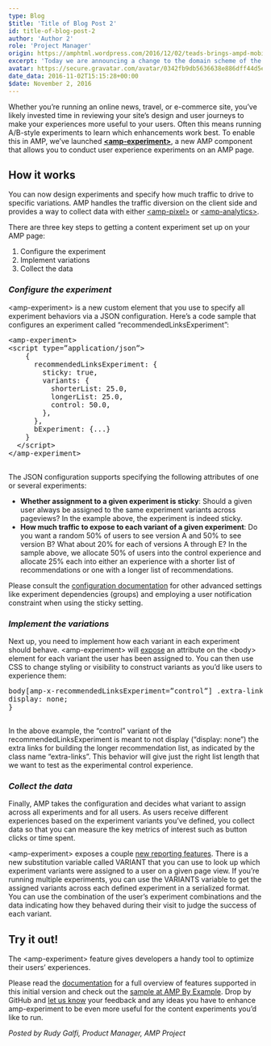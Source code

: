 ```yaml
---
type: Blog
$title: 'Title of Blog Post 2'
id: title-of-blog-post-2
author: 'Author 2'
role: 'Project Manager'
origin: https://amphtml.wordpress.com/2016/12/02/teads-brings-ampd-mobile-video-inventory-to-premium-publishers/amp/
excerpt: 'Today we are announcing a change to the domain scheme of the Google AMP Cache. Beginning soon, the Google AMP Cache will serve each site from its own subdomain of https://cdn.ampproject.org. This change will allow content served from the Google AMP Cache to be protected by the fundamental security model of the web: the HTML5 origin.'
avatar: https://secure.gravatar.com/avatar/0342fb9db5636638e886dff44d5ec94c?d=identicon&r=g
date_data: 2016-11-02T15:15:28+00:00
$date: November 2, 2016
---
```


<div class="amp-wp-article-content">
<p><span class="amp-wp-inline-329fdb7771c10d07df9eb73273c95a60">Whether you’re running an online news, travel, or e-commerce site, you’ve likely invested time in reviewing your site’s design and user journeys to make your experiences more useful to your users. Often this means running A/B-style experiments to learn which enhancements work best.&nbsp;To enable this in AMP, we’ve launched </span><a href="https://github.com/ampproject/amphtml/blob/master/extensions/amp-experiment/amp-experiment.md"><b>&lt;amp-experiment&gt;</b></a><span class="amp-wp-inline-329fdb7771c10d07df9eb73273c95a60">, a new AMP component that allows you to conduct user experience experiments on an AMP page.</span></p>
<h2><span class="amp-wp-inline-329fdb7771c10d07df9eb73273c95a60">How it works</span></h2>
<p><span class="amp-wp-inline-329fdb7771c10d07df9eb73273c95a60">You can now design experiments and specify how much traffic to drive to specific variations. AMP handles the traffic diversion on the client side and provides a way to collect data with either </span><a href="https://www.ampproject.org/docs/reference/amp-pixel.html"><span class="amp-wp-inline-329fdb7771c10d07df9eb73273c95a60">&lt;amp-pixel&gt;</span></a><span class="amp-wp-inline-329fdb7771c10d07df9eb73273c95a60"> or </span><a href="https://www.ampproject.org/docs/reference/extended/amp-analytics.html"><span class="amp-wp-inline-329fdb7771c10d07df9eb73273c95a60">&lt;amp-analytics&gt;</span></a><span class="amp-wp-inline-329fdb7771c10d07df9eb73273c95a60">.</span></p>
<p>There are three key steps to getting a content experiment set up on your AMP page:</p>
<ol><li class="amp-wp-inline-329fdb7771c10d07df9eb73273c95a60"><span class="amp-wp-inline-329fdb7771c10d07df9eb73273c95a60">Configure the experiment</span></li>
<li class="amp-wp-inline-329fdb7771c10d07df9eb73273c95a60"><span class="amp-wp-inline-329fdb7771c10d07df9eb73273c95a60">Implement variations</span></li>
<li class="amp-wp-inline-329fdb7771c10d07df9eb73273c95a60"><span class="amp-wp-inline-329fdb7771c10d07df9eb73273c95a60">Collect the data</span></li>
</ol><h3><i><span class="amp-wp-inline-329fdb7771c10d07df9eb73273c95a60">Configure the experiment</span></i></h3>
<p><span class="amp-wp-inline-329fdb7771c10d07df9eb73273c95a60">&lt;amp-experiment&gt; is a new custom element that you use to specify all experiment behaviors via a JSON configuration. Here’s a code sample that configures an experiment called “recommendedLinksExperiment”:</span></p>
<pre class="brush: plain; title: ; notranslate" title="">
&lt;amp-experiment&gt;
&lt;script type=”application/json”&gt;
&nbsp; &nbsp; {
&nbsp; &nbsp; &nbsp; recommendedLinksExperiment: {
&nbsp; &nbsp; &nbsp; &nbsp; sticky: true, 
&nbsp; &nbsp; &nbsp; &nbsp; variants: {
&nbsp; &nbsp; &nbsp; &nbsp; &nbsp; shorterList: 25.0,
&nbsp; &nbsp; &nbsp; &nbsp; &nbsp; longerList: 25.0,
&nbsp; &nbsp; &nbsp; &nbsp; &nbsp; control: 50.0,
&nbsp; &nbsp; &nbsp; &nbsp; },
&nbsp; &nbsp; &nbsp; },
&nbsp; &nbsp; &nbsp; bExperiment: {...}
&nbsp; &nbsp; }
&nbsp; &lt;/script&gt;
&lt;/amp-experiment&gt;

</pre>
<p><span class="amp-wp-inline-329fdb7771c10d07df9eb73273c95a60">The JSON configuration supports specifying the following attributes of one or several experiments:</span></p>
<ul><li class="amp-wp-inline-329fdb7771c10d07df9eb73273c95a60"><b>Whether assignment to a given experiment is sticky</b><span class="amp-wp-inline-329fdb7771c10d07df9eb73273c95a60">: Should a given user always be assigned to the same experiment variants across pageviews? In the example above, the experiment is indeed sticky.</span></li>
<li class="amp-wp-inline-329fdb7771c10d07df9eb73273c95a60"><b>How much traffic to expose to each variant of a given experiment</b><span class="amp-wp-inline-329fdb7771c10d07df9eb73273c95a60">: Do you want a random 50% of users to see version A and 50% to see version B? What about 20% for each of versions A through E? In the sample above, we allocate 50% of users into the control experience and allocate 25% each into either an experience with a shorter list of recommendations or one with a longer list of recommendations.</span></li>
</ul><p><span class="amp-wp-inline-329fdb7771c10d07df9eb73273c95a60">Please consult the </span><a href="https://www.ampproject.org/docs/reference/extended/amp-experiment.html#configuration"><span class="amp-wp-inline-329fdb7771c10d07df9eb73273c95a60">configuration documentation</span></a><span class="amp-wp-inline-329fdb7771c10d07df9eb73273c95a60"> for other advanced settings like experiment dependencies (groups) and employing a user notification constraint when using the sticky setting.</span></p>
<h3><i><span class="amp-wp-inline-329fdb7771c10d07df9eb73273c95a60">Implement the variations</span></i></h3>
<p><span class="amp-wp-inline-329fdb7771c10d07df9eb73273c95a60">Next up, you need to implement how each variant in each experiment should behave. &lt;amp-experiment&gt; will </span><a href="https://www.ampproject.org/docs/reference/extended/amp-experiment.html#style-a-variant"><span class="amp-wp-inline-329fdb7771c10d07df9eb73273c95a60">expose</span></a><span class="amp-wp-inline-329fdb7771c10d07df9eb73273c95a60"> an attribute on the &lt;body&gt; element for each variant the user has been assigned to. You can then use CSS to change styling or visibility to construct variants as you’d like users to experience them:</span></p>
<pre class="brush: plain; title: ; notranslate" title="">
body[amp-x-recommendedLinksExperiment=”control”] .extra-links {
display: none;
}

</pre>
<p><span class="amp-wp-inline-329fdb7771c10d07df9eb73273c95a60">In the above example, the “control” variant of the </span><span class="amp-wp-inline-329fdb7771c10d07df9eb73273c95a60">recommendedLinksExperiment</span><span class="amp-wp-inline-329fdb7771c10d07df9eb73273c95a60"> is meant to not display (“display: none”) the extra links for building the longer recommendation list, as indicated by the class name “extra-links”. This behavior will give just the right list length that we want to test as the experimental control experience.</span></p>
<h3><i><span class="amp-wp-inline-329fdb7771c10d07df9eb73273c95a60">Collect the data</span></i></h3>
<p><span class="amp-wp-inline-329fdb7771c10d07df9eb73273c95a60">Finally, AMP takes the configuration and decides what variant to assign across all experiments and for all users. As users receive different experiences based on the experiment variants you’ve defined, you collect data so that you can measure the key metrics of interest such as button clicks or time spent.</span></p>
<p><span class="amp-wp-inline-329fdb7771c10d07df9eb73273c95a60">&lt;amp-experiment&gt; exposes a couple </span><a href="https://github.com/ampproject/amphtml/blob/master/extensions/amp-experiment/amp-experiment.md#reporting"><span class="amp-wp-inline-329fdb7771c10d07df9eb73273c95a60">new reporting features</span></a><span class="amp-wp-inline-329fdb7771c10d07df9eb73273c95a60">. There is a new substitution variable called VARIANT that you can use to look up which experiment variants were assigned to a user on a given page view. If you’re running multiple experiments, you can use the VARIANTS variable to get the assigned variants across each defined experiment in a serialized format. You can use the combination of the user’s experiment combinations and the data indicating how they behaved during their visit to judge the success of each variant.</span></p>
<h2><span class="amp-wp-inline-329fdb7771c10d07df9eb73273c95a60">Try it out!</span></h2>
<p><span class="amp-wp-inline-329fdb7771c10d07df9eb73273c95a60">The &lt;amp-experiment&gt; feature gives developers a handy tool to optimize their users’ experiences.</span></p>
<p><span class="amp-wp-inline-329fdb7771c10d07df9eb73273c95a60">Please read the </span><a href="https://www.ampproject.org/docs/reference/extended/amp-experiment.html#override-variant-allocation"><span class="amp-wp-inline-329fdb7771c10d07df9eb73273c95a60">documentation</span></a><span class="amp-wp-inline-329fdb7771c10d07df9eb73273c95a60"> for a full overview of features supported in this initial version and check out the </span><a href="https://ampbyexample.com/components/amp-experiment/"><span class="amp-wp-inline-329fdb7771c10d07df9eb73273c95a60">sample at AMP By Example</span></a><span class="amp-wp-inline-329fdb7771c10d07df9eb73273c95a60">. Drop by GitHub and </span><a href="https://github.com/ampproject/amphtml/issues/new"><span class="amp-wp-inline-329fdb7771c10d07df9eb73273c95a60">let us know</span></a><span class="amp-wp-inline-329fdb7771c10d07df9eb73273c95a60"> your feedback and any ideas you have to enhance amp-experiment to be even more useful for the content experiments you’d like to run.</span></p>
<p><i><span class="amp-wp-inline-329fdb7771c10d07df9eb73273c95a60">Posted by Rudy Galfi, Product Manager, AMP Project</span></i></p>
</div>
